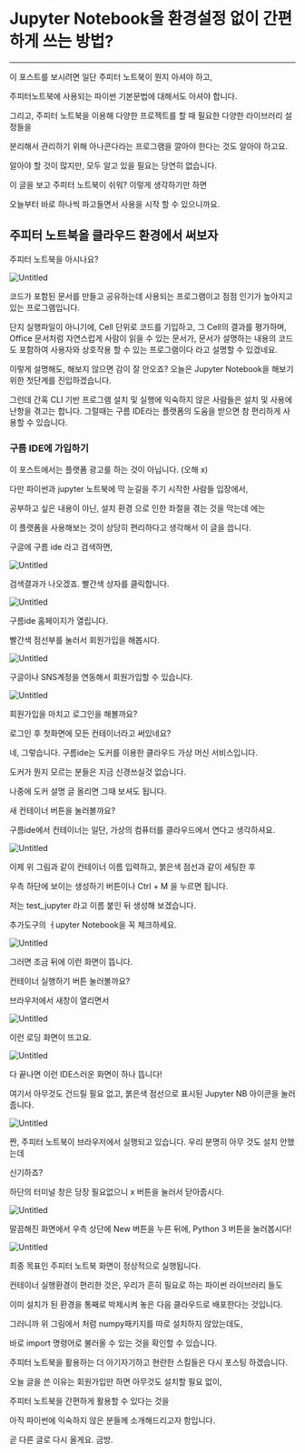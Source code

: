 # Jupyter Notebook을 환경설정 없이 간편하게 쓰는 방법?

---

이 포스트를 보시려면 일단 주피터 노트북이 뭔지 아셔야 하고,

주피터노트북에 사용되는 파이썬 기본문법에 대해서도 아셔야 합니다.

그리고, 주피터 노트북을 이용해 다양한 프로젝트를 할 때 필요한 다양한 라이브러리 설정들을

분리해서 관리하기 위해 아나콘다라는 프로그램을 깔아야 한다는 것도 알아야 하고요.

알아야 할 것이 많지만, 모두 알고 있을 필요는 당연히 없습니다.

이 글을 보고 주피터 노트북이 쉬워? 이렇게 생각하기만 하면

오늘부터 바로 하나씩 파고들면서 사용을 시작 할 수 있으니까요.

## 주피터 노트북을 클라우드 환경에서 써보자

주피터 노트북을 아시나요?

![Untitled](Jupyter%20No%20a46d0/Untitled.png)

코드가 포함된 문서를 만들고 공유하는데 사용되는 프로그램이고 점점 인기가 높아지고 있는 프로그램입니다.

단지 실행파일이 아니기에, Cell 단위로 코드를 기입하고, 그 Cell의 결과를 평가하며, Office 문서처럼 자연스럽게 사람이 읽을 수 있는 문서가, 문서가 설명하는 내용의 코드도 포함하여 사용자와 상호작용 할 수 있는 프로그램이다 라고 설명할 수 있겠네요.

이렇게 설명해도, 해보지 않으면 감이 잘 안오죠? 오늘은 Jupyter Notebook을 해보기 위한 첫단계를 진입하겠습니다.

그런데 간혹 CLI 기반 프로그램 설치 및 실행에 익숙하지 않은 사람들은 설치 및 사용에 난항을 겪고는 합니다. 그럴때는 구름 IDE라는 플랫폼의 도움을 받으면 참 편리하게 사용할 수 있습니다.

### 구름 IDE에 가입하기

이 포스트에서는 플랫폼 광고를 하는 것이 아닙니다. (오해 x)

다만 파이썬과 jupyter 노트북에 막 눈길을 주기 시작한 사람들 입장에서,

공부하고 싶은 내용이 아닌, 설치 환경 으로 인한 좌절을 겪는 것을 막는데 에는

이 플랫폼을 사용해보는 것이 상당히 편리하다고 생각해서 이 글을 씁니다.

구글에 구름 ide 라고 검색하면,

![Untitled](Jupyter%20No%20a46d0/Untitled%201.png)

검색결과가 나오겠죠. 빨간색 상자를 클릭합니다.

![Untitled](Jupyter%20No%20a46d0/Untitled%202.png)

구름ide 홈페이지가 열립니다.

빨간색 점선부를 눌러서 회원가입을 해봅시다.

![Untitled](Jupyter%20No%20a46d0/Untitled%203.png)

구글이나 SNS계정을 연동해서 회원가입할 수 있습니다.

![Untitled](Jupyter%20No%20a46d0/Untitled%204.png)

회원가입을 마치고 로그인을 해볼까요?

로그인 후 첫화면에 모든 컨테이너라고 써있네요?

네, 그렇습니다.  구름ide는 도커를 이용한 클라우드 가상 머신 서비스입니다.

도커가 뭔지 모르는 분들은 지금 신경쓰실것 없습니다.

나중에 도커 설명 글 올리면 그때 보셔도 됩니다.

새 컨테이너 버튼을 눌러볼까요?

구름ide에서 컨테이너는 일단, 가상의 컴퓨터를 클라우드에서 연다고 생각하셔요.

![Untitled](Jupyter%20No%20a46d0/Untitled%205.png)

이제 위 그림과 같이 컨테이너 이름 입력하고, 붉은색 점선과 같이 세팅한 후 

우측 하단에 보이는 생성하기 버튼이나 Ctrl + M 을 누르면 됩니다.

저는 test_jupyter 라고 이름 붙인 뒤 생성해 보겠습니다.

추가도구의 ㅓupyter Notebook을 꼭 체크하세요.

![Untitled](Jupyter%20No%20a46d0/Untitled%206.png)

그러면 조금 뒤에 이런 화면이 뜹니다.

컨테이너 실행하기 버튼 눌러볼까요?

브라우저에서 새창이 열리면서

![Untitled](Jupyter%20No%20a46d0/Untitled%207.png)

이런 로딩 화면이 뜨고요.

![Untitled](Jupyter%20No%20a46d0/Untitled%208.png)

다 끝나면 이런 IDE스러운 화면이 하나 뜹니다!

여기서 아무것도 건드릴 필요 없고, 붉은색 점선으로 표시된  Jupyter NB 아이콘을 눌러줍니다.

![Untitled](Jupyter%20No%20a46d0/Untitled%209.png)

짠, 주피터 노트북이 브라우저에서 실행되고 있습니다. 우리 분명히 아무 것도 설치 안했는데

신기하죠?

하단의 터미널 창은 당장 필요없으니 x 버튼을 눌러서 닫아줍시다.

![Untitled](Jupyter%20No%20a46d0/Untitled%2010.png)

말끔해진 화면에서 우측 상단에 New 버튼을 누른 뒤에, Python 3 버튼을 눌러봅시다!

![Untitled](Jupyter%20No%20a46d0/Untitled%2011.png)

최종 목표인 주피터 노트북 화면이 정상적으로 실행됩니다.

컨테이너 실행환경이 편리한 것은, 우리가 흔히 필요로 하는 파이썬 라이브러리 들도

이미 설치가 된 환경을 통째로 박제시켜 놓은 다음 클라우드로 배포한다는 것입니다.

그러니까 위 그림에서 처럼 numpy패키지를 따로 설치하지 않았는데도,

바로 import 명령어로 불러올 수 있는 것을 확인할 수 있습니다.

주피터 노트북을 활용하는 더 아기자기하고 현란한 스킬들은 다시 포스팅 하겠습니다.

오늘 글을 쓴 이유는 회원가입만 하면 아무것도 설치할 필요 없이,

주피터 노트북을 간편하게 활용할 수 있다는 것을

아직 파이썬에 익숙하지 않은 분들께 소개해드리고자 함입니다.

곧 다른 글로 다시 올게요. 금방.